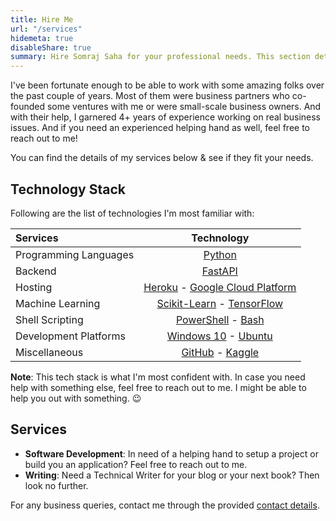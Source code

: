 ```yaml
---
title: Hire Me
url: "/services"
hidemeta: true
disableShare: true
summary: Hire Somraj Saha for your professional needs. This section details his services, rates, skill sets & everything else you might want to know before hiring him.
---
```


I've been fortunate enough to be able to work with some amazing folks over the past couple of years. Most of them were business partners who co-founded some ventures with me or were small-scale business owners. And with their help, I garnered 4+ years of experience working on real business issues. And if you need an experienced helping hand as well, feel free to reach out to me!

You can find the details of my services below & see if they fit your needs.

## Technology Stack

Following are the list of technologies I'm most familiar with:

| Services              |                     Technology                     |
| :-------------------- | :------------------------------------------------: |
| Programming Languages |                  [Python][python]                  |
| Backend               |                 [FastAPI][fastapi]                 |
| Hosting               |  [Heroku][heroku] - [Google Cloud Platform][gcp]   |
| Machine Learning      | [Scikit-Learn][sklearn] - [TensorFlow][tensorflow] |
| Shell Scripting       |      [PowerShell][powershell] - [Bash][bash]       |
| Development Platforms |      [Windows 10][windows] - [Ubuntu][ubuntu]      |
| Miscellaneous         |        [GitHub][github] - [Kaggle][kaggle]         |

**Note**: This tech stack is what I'm most confident with. In case you need help with something else, feel free to reach out to me. I might be able to help you out with something. :wink:

## Services

- **Software Development**: In need of a helping hand to setup a project or build you an application? Feel free to reach out to me.
- **Writing**: Need a Technical Writer for your blog or your next book? Then look no further.
<!-- - **Machine Learning Consulting**: Not sure if your company could benefit from a Machine Learning venture? Then I can help you out sort things out. -->

For any business queries, contact me through the provided [contact details](../about/#contact-me).

<!-- Reference Links -->
<!-- * Programming Language -->

[python]: https://www.python.org/

<!-- * Backend Services Tech -->

[fastapi]: http://fastapi.tiangolo.com/

<!-- * Machine Learning Libraries -->

[tensorflow]: https://www.tensorflow.org/
[sklearn]: https://scikit-learn.org

<!-- * Cloud Platforms -->

[heroku]: https://www.heroku.com/
[aws]: https://aws.amazon.com/
[gcp]: https://cloud.google.com/

<!-- * Dev Platforms -->

[windows]: https://www.microsoft.com/en-in/windows/get-windows-10
[ubuntu]: https://ubuntu.com/

<!-- * Shell Scripting -->

[powershell]: https://docs.microsoft.com/en-us/powershell/
[bash]: https://www.gnu.org/software/bash/

<!-- * Miscellaneous -->

[github]: https://github.com/Jarmos-san
[kaggle]: https://www.kaggle.com/jarmos

<!-- * Personal -->

[email]: mailto:somraj.mle@gmail.com
